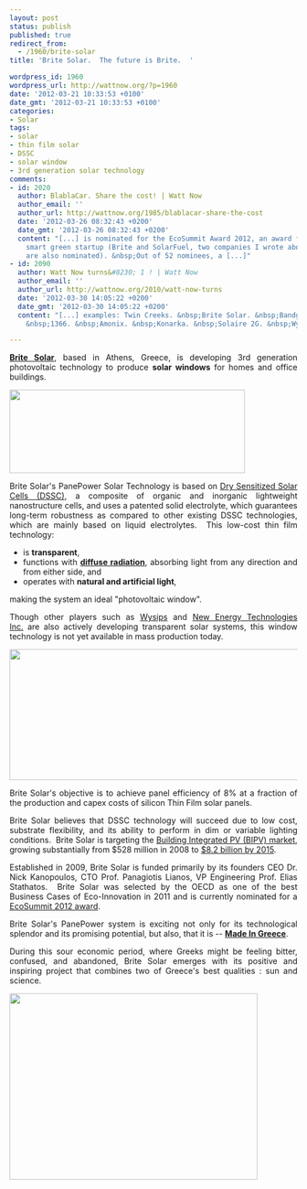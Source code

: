 ```yaml
---
layout: post
status: publish
published: true
redirect_from:
  - /1960/brite-solar
title: 'Brite Solar.  The future is Brite.  '

wordpress_id: 1960
wordpress_url: http://wattnow.org/?p=1960
date: '2012-03-21 10:33:53 +0100'
date_gmt: '2012-03-21 10:33:53 +0100'
categories:
- Solar
tags:
- solar
- thin film solar
- DSSC
- solar window
- 3rd generation solar technology
comments:
- id: 2020
  author: BlablaCar. Share the cost! | Watt Now
  author_email: ''
  author_url: http://wattnow.org/1985/blablacar-share-the-cost
  date: '2012-03-26 08:32:43 +0200'
  date_gmt: '2012-03-26 08:32:43 +0200'
  content: "[...] is nominated for the EcoSummit Award 2012, an award for the best
    smart green startup (Brite and SolarFuel, two companies I wrote about last week
    are also nominated). &nbsp;Out of 52 nominees, a [...]"
- id: 2090
  author: Watt Now turns&#8230; 1 ! | Watt Now
  author_email: ''
  author_url: http://wattnow.org/2010/watt-now-turns
  date: '2012-03-30 14:05:22 +0200'
  date_gmt: '2012-03-30 14:05:22 +0200'
  content: "[...] examples: Twin Creeks. &nbsp;Brite Solar. &nbsp;Bandgap Engineering.
    &nbsp;1366. &nbsp;Amonix. &nbsp;Konarka. &nbsp;Solaire 2G. &nbsp;Wysips. [...]"

---
```

<p style="text-align: justify;"><strong><a href="http://www.britesolar.com/">Brite Solar</a></strong>, based in Athens, Greece, is developing 3rd generation photovoltaic technology to produce&nbsp;<strong>solar windows</strong> for homes and office buildings.</p>
<p style="text-align: justify;"><a href="http://www.britesolar.com/"><img class="alignnone  wp-image-1963" title="brite - logo2" src="{{ 'assets/from-wordpress/uploads/2012/03/brite-logo2.png' | relative_url }}" alt="" width="412" height="146" /></a></p>
<p style="text-align: justify;">Brite Solar's PanePower Solar Technology is based on <a href="http://www.britesolar.com/attachments/article/11/Brite's_Profile_07_2010.pdf">Dry Sensitized Solar Cells (DSSC)</a>, a composite of organic and inorganic lightweight nanostructure cells, and uses a patented solid electrolyte, which guarantees long-term robustness as compared to other existing DSSC technologies, which are mainly based on liquid electrolytes. &nbsp;This low-cost thin film technology:</p>
<ul style="text-align: justify;">
<li>is <strong>transparent</strong>,</li>
<li>functions with&nbsp;<strong><a href="http://www.britesolar.com/technology/competitive-advantages">diffuse radiation</a></strong>, absorbing light from any direction and from either side, and</li>
<li>operates with <strong>natural and artificial light</strong>,</li>
</ul>
<p><span style="text-align: justify;">making the system an ideal "photovoltaic window".</span></p>
<p style="text-align: justify;"><span style="text-align: justify;">Though other players such as </span><a style="text-align: justify;" title="Wysips.  What you see is photovoltaic surface." href="http://wattnow.org/1540/wysips-what-you-see-is-photovoltaic-surface">Wysips</a><span style="text-align: justify;"> and </span><a style="text-align: justify;" title="MotionPower.  Harnessing excess vehicle energy." href="http://wattnow.org/1611/motionpower">New Energy Technologies Inc.</a><span style="text-align: justify;">&nbsp;are also actively developing transparent solar systems, this window technology is not yet available in mass production today.</span></p>
<p style="text-align: justify;"><a href="http://www.britesolar.com/index.php"><img class="alignnone size-full wp-image-1964" title="brite - windows" src="{{ 'assets/from-wordpress/uploads/2012/03/brite-windows.jpg' | relative_url }}" alt="" width="620" height="229" /></a></p>
<p style="text-align: justify;">Brite Solar's objective is to achieve panel efficiency of 8% at a fraction of the production and capex costs of silicon Thin Film solar panels.</p>
<p style="text-align: justify;">Brite Solar believes that DSSC technology will succeed due to low cost, substrate flexibility, and its ability to perform in dim or variable lighting conditions. &nbsp;Brite Solar is targeting the <a href="http://www.britesolar.com/attachments/article/11/Brite's_Profile_07_2010.pdf">Building Integrated PV (BIPV) market</a>, growing substantially from $528 million in 2008 to <a href="http://www.britesolar.com/attachments/article/11/Brite's_Profile_07_2010.pdf">$8.2 billion by 2015</a>.</p>
<p style="text-align: justify;">Established in 2009, Brite Solar is funded primarily by its founders&nbsp;CEO Dr. Nick Kanopoulos, CTO Prof. Panagiotis Lianos, VP Engineering Prof. Elias Stathatos. &nbsp;Brite Solar was selected by the OECD as one of the best Business Cases of Eco-Innovation in 2011 and is currently&nbsp;nominated for a <a href="http://ecosummit.net/award/eco12/startups/brite">EcoSummit 2012 award</a>.</p>
<p style="text-align: justify;">Brite Solar's PanePower system is exciting not only for its technological splendor and its promising potential, but also, that it is --&nbsp;<strong><a href="http://goodnews.gr/Articles/Elliniki-neofyis-eteria-diekdiki-diakrisi-sto-ECOSUMMIT-gia-fotoboltaika-tzamia_1403.html">Made In Greece</a></strong>.</p>
<p style="text-align: justify;">During this sour economic period, where Greeks might be feeling bitter, confused, and abandoned, Brite Solar emerges with its positive and inspiring project that combines two of Greece's best qualities : sun and science.</p>
<p style="text-align: justify;"><a href="http://www.britesolar.com/technology/competitive-advantages"><img class="alignnone  wp-image-1969" title="brite_monalisa" src="{{ 'assets/from-wordpress/uploads/2012/03/brite_monalisa1.jpg' | relative_url }}" alt="" width="434" height="326" /></a></p>

<p style="text-align: justify;">
